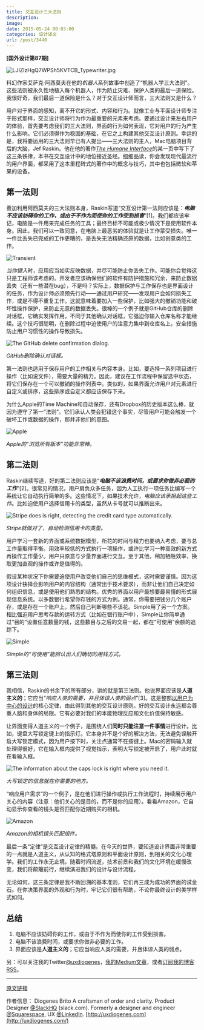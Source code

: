 ```yaml
---
title: 交互设计三大法则
description: 
image: 
date: 2015-05-24 00:03:00
categories: 设计译文
url: /post/3440
---
```


**[国外设计第87期]**

![LJIZlzHgQ7WPSh5KVTCB_Typewriter.jpg](http://static1.squarespace.com/static/4ea1db0dd09ac4c7fce2d997/t/544f19a0e4b03cb72feca276/1414470054859/LJIZlzHgQ7WPSh5KVTCB_Typewriter.jpg)

科幻作家艾萨克·阿西莫夫在他的*机器人*系列故事中创造了“机器人学三大法则”。这些法则被永久性地植入每个机器人，作为防止灾难、保护人类的最后一道保险。我很好奇，我们最后一道保险是什么？对于交互设计师而言，三大法则又是什么？

用户对于界面的感知，离不开它的形式、内容和行为。就像工业与平面设计师专注于形式那样，交互设计师将行为作为最重要的元素来考虑。要通过设计来左右用户的体验，首先要考虑我们的三大法则，界面的行为如何表现，它对用户的行为产生什么影响。它们必须得作为稳固的基础，在它之上构建其他交互设计原则。幸运的是，我将要运用的三大法则早已有人提出——三大法则的主人，Mac电脑项目背后的大脑，Jef Raskin。他在他的著作[_The Humane Interface_](http://www.amazon.com/gp/product/0201379376?ie=UTF8&camp=213733&creative=393185&creativeASIN=0201379376&linkCode=shr&tag=httpuxdiogeco-20&=books&qid=1370915538&sr=1-1&keywords=the+human+interface)的某一页中写下了这三条铁律，本书在交互设计中的地位接近圣经。细细品读，你会发现现代最流行的用户界面，都采用了这本里程碑式的著作中的概念与技巧，其中也包括微软和苹果的设备。

## 第一法则

善加利用阿西莫夫的三大法则本身，Raskin写道“交互设计第一法则应该是：***电脑不应该妨碍你的工作，或由于不作为而使你的工作受到损害***”\[1\]。我们都应该牢记，电脑是一件用来完成任务的工具；最终目标不可能或极少情况下是使用软件本身。因此，我们可以一致同意，在电脑上最恶劣的体验就是让工作蒙受损失。唯一一件比丢失已完成的工作更糟的，是丢失无法精确还原的数据，比如创意类的工作。

![Transient](http://static1.squarespace.com/static/4ea1db0dd09ac4c7fce2d997/t/51fac345e4b07e1682eb97d2/1375388485785/)

*当你键入*时，应用应当如实反映数据，并尽可能防止你丢失工作。可能你会觉得这只是工程师该考虑的。开发者应该确保他们的软件有防护措施和冗余，来防止数据丢失（还有一些潜在bug），不是吗？实际上，数据保护与工作保存也是界面设计的任务，作为设计师必须预先行动——通过用户研究——发现用户会如何损失工作，或是不得不重复工作。这就意味着要加入一些保护，比如强大的撤销功能和破坏性操作保护，来防止无意的数据丢失。很棒的一个例子就是GitHub仓库的删除对话框，它确实发挥作用，不同于其他确认对话框，它强迫你输入仓库名称才能继续。这个技巧很聪明，在删除过程中迫使用户的注意力集中到仓库名上。安全措施防止用户习惯性的操作导致损失。

![The GitHub delete confirmation dialog.](http://static1.squarespace.com/static/4ea1db0dd09ac4c7fce2d997/t/521d568ce4b06c048992c944/1377654415176/Screen-Shot-2013-06-11-at-12.21.00-AM.png)

*GitHub删除确认对话框。*

第一法则也适用于保存用户的工作相关与内容本身。比如，要选择一系列项目进行操作（比如说文件），需要大量的精力。因此，建议在工作流程中保留选中状态，将它们保存在一个可以撤销的操作列表中。类似的，如果界面允许用户对元素进行自定义或排序，这些排序或自定义都应该保存下来。

为什么Apple的Time Machine和自动保存，还有Dropbox的历史版本这么棒，就因为遵守了第一“法则”。它们承认人类会犯错这个事实，尽管用户可能会触发一个破坏工作或数据的操作，那并非他们的意图。

![Apple](http://static1.squarespace.com/static/4ea1db0dd09ac4c7fce2d997/t/521d58c1e4b04aa483257d4b/1377654978068/HT4753-Auto_Save_Versions_Summary-001-en.png)

*Apple的“浏览所有版本”功能非常棒。*

## 第二法则

Raskin继续写道，好的第二法则应该是“***电脑不该浪费时间，或要求你做非必要的工作***”\[2\]。很常见的情况，用户肩负众多任务，因为人工执行一项任务比编写一个系统让它自动执行简单的多。这些情况下，如果技术允许，*电脑应该承担起这些工作*。比如迫使用户选择信用卡的类型，虽然从卡号就可以推断出来。

![Stripe does is right, detecting the credit card type automatically.](http://static1.squarespace.com/static/4ea1db0dd09ac4c7fce2d997/t/521d59b2e4b01563390384d1/1377655223351/Screen+Shot+2013-08-27+at+9.59.28+PM.png)

*Stripe就做对了，自动检测信用卡的类型。*

用户学习一套新的界面或系统数据模型，所花的时间与精力也要纳入考虑，要与总工作量取得平衡。用效率较低的方式执行一项操作，或许比学习一种高效的新方式再操作工作量少。用户只原意与少量界面进行交互。至于其他，稍加牺牲效率，换取更加直观的操作或许是值得的。

假设某种状况下你需要迫使用户改变他们自己的思维模式，这时需要谨慎。因为这项设计抉择会影响用户的内容结构（通常出于技术要求），而非让他们自己决定如何组织信息，或是使用他们熟悉的结构。优秀的界面以用户最想要最易懂的形式展现信息系统。以多数银行希望你存钱的方式为例。通常，你需要把钱分几个账户存，或是存在一个账户上，然后自己判断哪些不该花。Simple用了另一个方案。相比强迫用户思考存款的运转方式（比如在银行账户中），Simple让你简单通过“目的”设置任意数量的钱，这些数目与之后的交易一起，都在“可使用”余额的追踪下。

![Simple](http://static1.squarespace.com/static/4ea1db0dd09ac4c7fce2d997/t/521d5a6ae4b06773c216c03b/1377655407403/Screen+Shot+2013-08-27+at+10.02.47+PM.png)

*Simple的“可使用”能辨认出人们确切的用钱方式。*

## 第三法则

我相信，Raskin的书余下的所有部分，讲的就是第三法则。他说界面应该是**人道主义的**；它应当“*响应人类的需要，并且体谅人类的弱点*”\[3\]。这是整部[以用户为中心的设计](http://www.ted.com/talks/david_kelley_on_human_centered_design.html)的核心定律，由此得到其他的交互设计原则。好的交互设计永远都会尊重人脑和身体的局限。它有必要对我们的本能物理反应和文化价值保持敏感。

让界面变得人道主义的一个例子，是围绕人们**同时只能注意一件事情**进行设计。比如，键盘大写锁定键上的指示灯。它本身并不是个好的解决方法，无法避免误触开启大写锁定模式，因为用户按下时，关注点通常不在按键上。Mac的密码输入就处理得很好，它在输入框内提供了视觉指示，表明大写锁定被开启了，用户此时就在看输入框。

![The information about the caps lock is right where you need it.](http://static1.squarespace.com/static/4ea1db0dd09ac4c7fce2d997/t/521d5cf2e4b038637b3b043e/1377656052703/Screen+Shot+2013-08-27+at+10.13.04+PM.png)

*大写锁定的信息就在你需要的地方。*

“响应用户需求”的一个例子，是在他们进行操作或执行工作流程时，持续展示用户关心的内容（注意：他们关心的是目的，而不是你的应用）。看看Amazon，它自动显示你查看的镜头是否匹配你近期购买的相机。

![Amazon](http://static1.squarespace.com/static/4ea1db0dd09ac4c7fce2d997/t/544f16fce4b0fb9ceface316/1414469373043/Amazon%27s+camera+lens+compatibility+widget)

*Amazon的相机镜头匹配组件。*

最后一条“定律”是交互设计定律的精髓。在今天的世界，要知道设计界面非常重要的一点就是人道主义，从认知的格式塔原则和平面设计原则，到相关的文化心理学。我们的工作永无止境。随着时间流逝，技术前景和我们的文化环境在缓慢改变，我们将颠簸前行，继续演进我们的设计与设计流程。

无论如何，这三条定律是我不断回溯的基本准则，它们再三成为成功的界面的试金石。在你决策界面的外观和行为时，牢记它们很有帮助，不论你最终设计的美学样式如何。

## 总结

1. 电脑不应该妨碍你的工作，或由于不作为而使你的工作受到损害。
2. 电脑不该浪费时间，或要求你做非必要的工作。
3. 界面应该是**人道主义的**；它应当响应人类的需要，并且体谅人类的弱点。

另：可以关注我的Twitter[@uxdiogenes](https://twitter.com/intent/user?screen_name=uxdiogenes)，[我的Medium文章](https://medium.com/@uxdiogenes)，或者[订阅我的博客RSS](http://uxdiogenes.com/?format=rss)。

---

[原文链接](https://diogenes.squarespace.com/blog/the-three-laws-of-interaction-design)

作者信息：
Diogenes Brito
A craftsman of order and clarity. Product Designer [@SlackHQ](http://twitter.com/SlackHQ) (slack.com). Formerly a designer and engineer [@Squarespace](http://twitter.com/Squarespace), UX [@LinkedIn](http://twitter.com/LinkedIn). [http://uxdiogenes.com](http://uxdiogenes.com/)